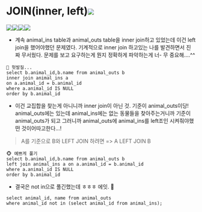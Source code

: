 # JOIN(inner, left)![](https://images.velog.io/images/majaeh43/post/894f1f8c-9cd2-4481-bc64-a16da194291e/%E1%84%89%E1%85%B3%E1%84%8F%E1%85%B3%E1%84%85%E1%85%B5%E1%86%AB%E1%84%89%E1%85%A3%E1%86%BA%202021-10-16%20%E1%84%8B%E1%85%A9%E1%84%8C%E1%85%A5%E1%86%AB%2011.26.24.png)
![](https://images.velog.io/images/majaeh43/post/81f50b7e-8dfb-42af-b6c1-7c835b2331bb/%E1%84%89%E1%85%B3%E1%84%8F%E1%85%B3%E1%84%85%E1%85%B5%E1%86%AB%E1%84%89%E1%85%A3%E1%86%BA%202021-10-18%20%E1%84%8B%E1%85%A9%E1%84%8C%E1%85%A5%E1%86%AB%2012.40.49.png)![](https://images.velog.io/images/majaeh43/post/0a976fcc-ef46-4413-aab9-de98873c82cd/%E1%84%89%E1%85%B3%E1%84%8F%E1%85%B3%E1%84%85%E1%85%B5%E1%86%AB%E1%84%89%E1%85%A3%E1%86%BA%202021-10-18%20%E1%84%8B%E1%85%A9%E1%84%8C%E1%85%A5%E1%86%AB%2012.41.13.png)![](https://images.velog.io/images/majaeh43/post/7566edc6-b1e5-4a9f-8129-c8c58b2bcc48/%E1%84%89%E1%85%B3%E1%84%8F%E1%85%B3%E1%84%85%E1%85%B5%E1%86%AB%E1%84%89%E1%85%A3%E1%86%BA%202021-10-18%20%E1%84%8B%E1%85%A9%E1%84%8C%E1%85%A5%E1%86%AB%2012.42.19.png)![](https://images.velog.io/images/majaeh43/post/2d033c25-cf35-44cb-aa90-dcde689892b2/%E1%84%89%E1%85%B3%E1%84%8F%E1%85%B3%E1%84%85%E1%85%B5%E1%86%AB%E1%84%89%E1%85%A3%E1%86%BA%202021-10-18%20%E1%84%8B%E1%85%A9%E1%84%8C%E1%85%A5%E1%86%AB%2012.41.53.png)

* 계속 animal_ins table과 animal_outs table을 inner join하고 있었는데 이건 left join을 했어야했던 문제였다. 기계적으로 inner join 하고있는 나를 발견하면서 진짜 무서웠다. 문제를 보고 요구하는게 뭔지 정확하게 파악하는게 너- 무 중요해....^^
```
🙈 헛발질...
select b.animal_id,b.name from animal_outs b
inner join animal_ins a
on a.animal_id = b.animal_id
where a.animal_id IS NULL
order by b.animal_id
```
* 이건 교집합을 찾는게 아니니까 inner join이 아닌 것. 기준이 animal_outs이당! animal_outs에는 있는데 animal_ins에는 없는 동물들을 찾아주는거니까 기준이 animal_outs가 되고 그러니까 animal_outs에 animal_ins를 left조인 시켜줘야했떤 것이어따고한다...!

> A를 기준으로 B와 LEFT JOIN 하려면 => A LEFT JOIN B

```
🐵 예쁘게 풀기
select b.animal_id,b.name from animal_outs b
left join animal_ins a on a.animal_id = b.animal_id
where a.animal_id IS NULL
order by b.animal_id
```
* 결국은 not in으로 풀긴했는데 ㅎㅎㅎ 에잇. 🦕
```
select animal_id, name from animal_outs
where animal_id not in (select animal_id from animal_ins);
```
